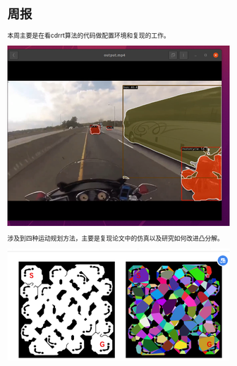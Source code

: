 # 周报

 本周主要是在看cdrrt算法的代码做配置环境和复现的工作。

![视频分割](https://github.com/ZYJ-Group/wuyuchen/blob/main/%E5%91%A8%E5%B7%A5%E4%BD%9C/%E8%A7%86%E9%A2%91%E5%88%86%E5%89%B2.png)

涉及到四种运动规划方法，主要是复现论文中的仿真以及研究如何改进凸分解。

![d781d7919e679b214c833723dd1a691](https://github.com/ZYJ-Group/wuyuchen/blob/main/%E5%91%A8%E5%B7%A5%E4%BD%9C/%E5%87%B8%E5%88%86%E8%A7%A3%E4%BB%BF%E7%9C%9F.png)

